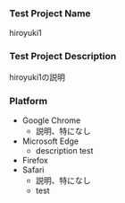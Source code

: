 ### Test Project Name
hiroyuki1

### Test Project Description
hiroyuki1の説明

### Platform
- Google Chrome
  - 説明、特になし
- Microsoft Edge
  - description test
- Firefox
- Safari
  - 説明、特になし
  - test
